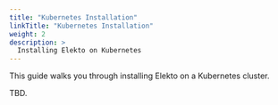 ```yaml
---
title: "Kubernetes Installation"
linkTitle: "Kubernetes Installation"
weight: 2
description: >
  Installing Elekto on Kubernetes
---
```


This guide walks you through installing Elekto on a Kubernetes cluster.

TBD.
